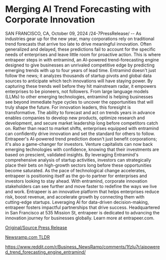 # Merging AI Trend Forecasting with Corporate Innovation

SAN FRANCISCO, CA, October 09, 2024 /24-7PressRelease/ -- As industries gear up for the new year, many corporations rely on traditional trend forecasts that arrive too late to drive meaningful innovation. Often generalized and delayed, these predictions fail to account for the specific needs of enterprises and leave little room for proactive action. This is where entrapeer steps in with entramind, an AI-powered trend-forecasting engine designed to give businesses an unrivaled competitive edge by predicting emerging trends with up to four years of lead time.  Entramind doesn't just follow the news; it analyzes thousands of startup pivots and global data sources to anticipate which tech innovations will have staying power. By capturing these trends well before they hit mainstream radar, it empowers enterprises to be pioneers, not followers. From large language models (LLMs) to other emerging technologies, entramind is helping businesses see beyond immediate hype cycles to uncover the opportunities that will truly shape the future.  For innovation leaders, this foresight is transformative. The ability to forecast and act on trends years in advance enables companies to develop new products, optimize research and development, and secure market leadership long before competitors catch on. Rather than react to market shifts, enterprises equipped with entramind can confidently drive innovation and set the standard for others to follow.  Entrapeer's AI-powered trend prediction doesn't just benefit corporations; it's also a game-changer for investors. Venture capitalists can now back emerging technologies with confidence, knowing that their investments are based on prescient, validated insights. By leveraging Entramind's comprehensive analysis of startup activities, investors can strategically place their bets on high-growth sectors long before these opportunities become saturated.  As the pace of technological change accelerates, entrapeer is positioning itself as the go-to partner for enterprises and investors looking to stay ahead. With entramind, corporate innovation stakeholders can see further and move faster to redefine the ways we live and work.  Entrapeer is an innovative platform that helps enterprises reduce risk, boost revenue, and accelerate growth by connecting them with cutting-edge startups. Leveraging AI for data-driven decision-making, entrapeer fosters impactful partnerships that drive success. Headquartered in San Francisco at 535 Mission St, entrapeer is dedicated to advancing the innovation journey for businesses globally. Learn more at entrapeer.com. 

[Original/Source Press Release](https://www.24-7pressrelease.com/press-release/515081/merging-ai-trend-forecasting-with-corporate-innovation)
                    

[Newsramp.com TLDR](None) 

https://www.reddit.com/r/Business_NewsRamp/comments/1fzlu7r/aipowered_trend_forecasting_engine_entramind/